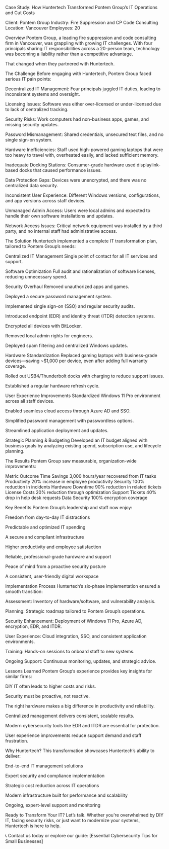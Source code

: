 Case Study: How Huntertech Transformed Pontem Group’s IT Operations and Cut Costs

Client: Pontem Group
Industry: Fire Suppression and CP Code Consulting
Location: Vancouver
Employees: 20

Overview
Pontem Group, a leading fire suppression and code consulting firm in Vancouver, was grappling with growing IT challenges. With four principals sharing IT responsibilities across a 20-person team, technology was becoming a liability rather than a competitive advantage.

That changed when they partnered with Huntertech.

The Challenge
Before engaging with Huntertech, Pontem Group faced serious IT pain points:

Decentralized IT Management: Four principals juggled IT duties, leading to inconsistent systems and oversight.

Licensing Issues: Software was either over-licensed or under-licensed due to lack of centralized tracking.

Security Risks: Work computers had non-business apps, games, and missing security updates.

Password Mismanagement: Shared credentials, unsecured text files, and no single sign-on system.

Hardware Inefficiencies: Staff used high-powered gaming laptops that were too heavy to travel with, overheated easily, and lacked sufficient memory.

Inadequate Docking Stations: Consumer-grade hardware used displaylink-based docks that caused performance issues.

Data Protection Gaps: Devices were unencrypted, and there was no centralized data security.

Inconsistent User Experience: Different Windows versions, configurations, and app versions across staff devices.

Unmanaged Admin Access: Users were local admins and expected to handle their own software installations and updates.

Network Access Issues: Critical network equipment was installed by a third party, and no internal staff had administrative access.

The Solution
Huntertech implemented a complete IT transformation plan, tailored to Pontem Group’s needs:

Centralized IT Management
Single point of contact for all IT services and support.

Software Optimization
Full audit and rationalization of software licenses, reducing unnecessary spend.

Security Overhaul
Removed unauthorized apps and games.

Deployed a secure password management system.

Implemented single sign-on (SSO) and regular security audits.

Introduced endpoint (EDR) and identity threat (ITDR) detection systems.

Encrypted all devices with BitLocker.

Removed local admin rights for engineers.

Deployed spam filtering and centralized Windows updates.

Hardware Standardization
Replaced gaming laptops with business-grade devices—saving ~$1,000 per device, even after adding full warranty coverage.

Rolled out USB4/Thunderbolt docks with charging to reduce support issues.

Established a regular hardware refresh cycle.

User Experience Improvements
Standardized Windows 11 Pro environment across all staff devices.

Enabled seamless cloud access through Azure AD and SSO.

Simplified password management with passwordless options.

Streamlined application deployment and updates.

Strategic Planning & Budgeting
Developed an IT budget aligned with business goals by analyzing existing spend, subscription use, and lifecycle planning.

The Results
Pontem Group saw measurable, organization-wide improvements:

Metric	Outcome
Time Savings	3,000 hours/year recovered from IT tasks
Productivity	20% increase in employee productivity
Security	100% reduction in incidents
Hardware Downtime	90% reduction in related tickets
License Costs	20% reduction through optimization
Support Tickets	40% drop in help desk requests
Data Security	100% encryption coverage

Key Benefits
Pontem Group’s leadership and staff now enjoy:

Freedom from day-to-day IT distractions

Predictable and optimized IT spending

A secure and compliant infrastructure

Higher productivity and employee satisfaction

Reliable, professional-grade hardware and support

Peace of mind from a proactive security posture

A consistent, user-friendly digital workspace

Implementation Process
Huntertech’s six-phase implementation ensured a smooth transition:

Assessment: Inventory of hardware/software, and vulnerability analysis.

Planning: Strategic roadmap tailored to Pontem Group’s operations.

Security Enhancement: Deployment of Windows 11 Pro, Azure AD, encryption, EDR, and ITDR.

User Experience: Cloud integration, SSO, and consistent application environments.

Training: Hands-on sessions to onboard staff to new systems.

Ongoing Support: Continuous monitoring, updates, and strategic advice.

Lessons Learned
Pontem Group’s experience provides key insights for similar firms:

DIY IT often leads to higher costs and risks.

Security must be proactive, not reactive.

The right hardware makes a big difference in productivity and reliability.

Centralized management delivers consistent, scalable results.

Modern cybersecurity tools like EDR and ITDR are essential for protection.

User experience improvements reduce support demand and staff frustration.

Why Huntertech?
This transformation showcases Huntertech’s ability to deliver:

End-to-end IT management solutions

Expert security and compliance implementation

Strategic cost reduction across IT operations

Modern infrastructure built for performance and scalability

Ongoing, expert-level support and monitoring

Ready to Transform Your IT?
Let’s talk. Whether you're overwhelmed by DIY IT, facing security risks, or just want to modernize your systems, Huntertech is here to help.

📞 Contact us today or explore our guide: [Essential Cybersecurity Tips for Small Businesses]